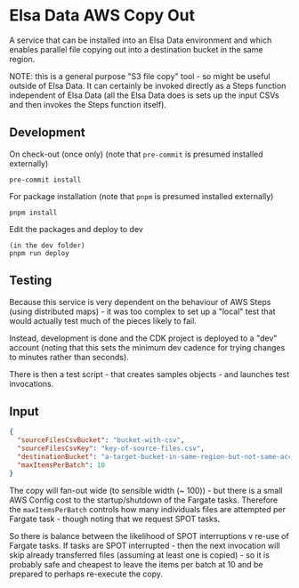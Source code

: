 # Elsa Data AWS Copy Out

A service that can be installed into an Elsa Data environment
and which enables parallel file copying out into a
destination bucket in the same region.

NOTE: this is a general purpose "S3 file copy" tool - so might
be useful outside of Elsa Data. It can certainly be invoked
directly as a Steps function independent of Elsa Data (all
the Elsa Data does is sets up the input CSVs and then invokes
the Steps function itself).

## Development

On check-out (once only) (note that `pre-commit` is presumed installed externally)

```shell
pre-commit install
```

For package installation (note that `pnpm` is presumed installed externally)

```shell
pnpm install
```

Edit the packages and deploy to dev

```shell
(in the dev folder)
pnpm run deploy
```

## Testing

Because this service is very dependent on the behaviour of AWS Steps
(using distributed maps) - it was too complex to set up a "local" test
that would actually test much of the pieces likely to fail.

Instead, development is done and the CDK project is deployed to a "dev" account (noting
that this sets the minimum dev cadence for trying changes
to minutes rather than seconds).

There is then a test script - that creates samples objects - and launches
test invocations.

## Input

```json
{
  "sourceFilesCsvBucket": "bucket-with-csv",
  "sourceFilesCsvKey": "key-of-source-files.csv",
  "destinationBucket": "a-target-bucket-in-same-region-but-not-same-account",
  "maxItemsPerBatch": 10
}
```

The copy will fan-out wide (to sensible width (~ 100)) - but there is a small AWS Config
cost to the startup/shutdown
of the Fargate tasks. Therefore the `maxItemsPerBatch` controls how many individuals files are attempted per
Fargate task - though noting that we request SPOT tasks.

So there is balance between the likelihood of SPOT interruptions v re-use of Fargate tasks. If
tasks are SPOT interrupted - then the next invocation will skip already transferred files (assuming
at least one is copied) - so it is probably safe and cheapest to leave the items per batch at 10
and be prepared to perhaps re-execute the copy.
